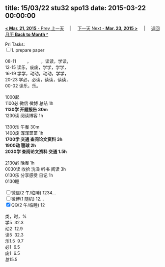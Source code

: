 title: 15/03/22 stu32 spo13
date: 2015-03-22 00:00:00
---
[**< Mar. 21, 2015** - Prev 上一天](/lifelogs/2015/03/d21.html) &nbsp; &nbsp; | &nbsp; &nbsp; [下一天 Next - **Mar. 23, 2015 >**](/lifelogs/2015/03/d23.html) &nbsp; &nbsp; |  &nbsp; &nbsp; [返回月历 **Back to Month ^**](/lifelogs/2015/03/index.html)
<br/><div>Pri Tasks:</div><div><input type="checkbox" />1. prepare paper</div><div><div><br/></div>08-11         ，        ，读读，学读，<br/>12-15 读乐，废废，学学，学学，<br/>16-19 学学，动动，动动，学学，<br/>20-23 学必，必读，读读，读读，</div><div>00-02 读乐，乐。</div><div><div><br/></div>1000起<br/>1100必 微信 微博 总结 1h</div><div><b>1130学 开题报告 30m</b></div><div>1230读 阅读博客 1h<br/><br/></div><div>1300乐 午餐 30m</div><div>1400废 浑浑噩噩 1h</div><div><b>1700学 交通 查阅论文资料 3h</b></div><div><div><b>1900动 毽球 2h</b></div><div><b>2030学 查阅论文资料 交通 1.5h</b></div><div><br/></div>2130必 晚餐 1h</div><div>0030读 收拾 洗澡 听书 阅读 3h</div><div>0130乐 分享感受 日记 1h</div><div>0130睡</div><div><br/><input type="checkbox" />微信(2 午/临睡) 1234…<br/><input type="checkbox" />微博(1 随机) 12…<br/><input type="checkbox" checked="true" />QQ(2 午/临睡) 12<br/><div><br/></div>类，时，%<br/>学5  32.3<br/>动2  12.9<br/>读5  32.3<br/>乐1.5  9.7<br/>必1  6.5<br/>废1  6.5<br/>总15.5</div>